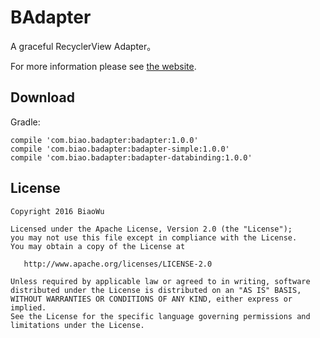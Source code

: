 # BAdapter
A graceful RecyclerView Adapter。

For more information please see [the website](https://biaowu.github.io/BAdapter/).

## Download

Gradle:

```
compile 'com.biao.badapter:badapter:1.0.0'
compile 'com.biao.badapter:badapter-simple:1.0.0'
compile 'com.biao.badapter:badapter-databinding:1.0.0'
```

License
-------
    Copyright 2016 BiaoWu

    Licensed under the Apache License, Version 2.0 (the "License");
    you may not use this file except in compliance with the License.
    You may obtain a copy of the License at

       http://www.apache.org/licenses/LICENSE-2.0

    Unless required by applicable law or agreed to in writing, software
    distributed under the License is distributed on an "AS IS" BASIS,
    WITHOUT WARRANTIES OR CONDITIONS OF ANY KIND, either express or implied.
    See the License for the specific language governing permissions and
    limitations under the License.
    